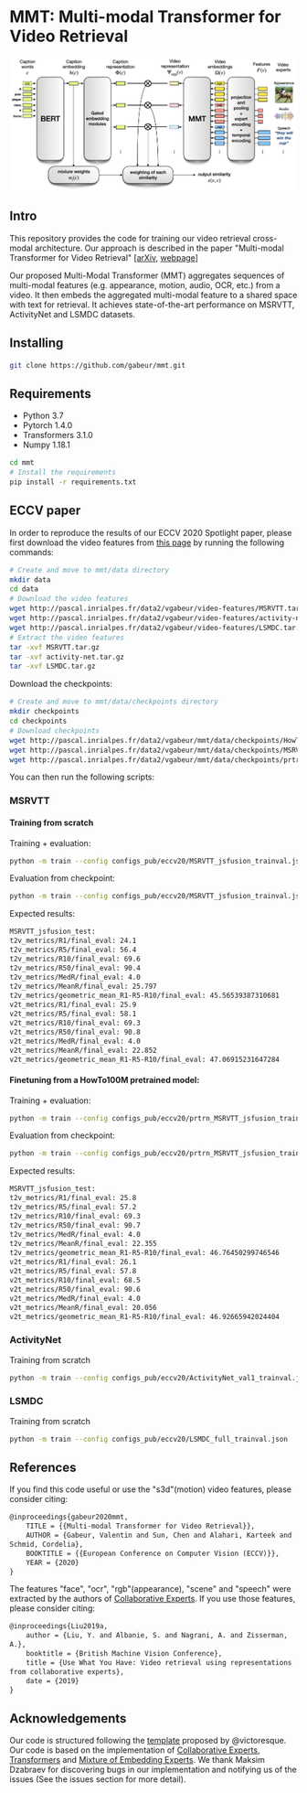 # MMT: Multi-modal Transformer for Video Retrieval

![architecture](figs/Cross_mod_architecture.png)

## Intro

This repository provides the code for training our video retrieval cross-modal architecture.
Our approach is described in the paper "Multi-modal Transformer for Video Retrieval" [[arXiv](https://arxiv.org/abs/2007.10639), [webpage](http://thoth.inrialpes.fr/research/MMT/)]

Our proposed Multi-Modal Transformer (MMT) aggregates sequences of multi-modal features (e.g. appearance, motion, audio, OCR, etc.) from a video. It then embeds the aggregated multi-modal feature to a shared space with text for retrieval. It achieves state-of-the-art performance on MSRVTT, ActivityNet and LSMDC datasets.

## Installing
```bash
git clone https://github.com/gabeur/mmt.git
```

## Requirements
* Python 3.7
* Pytorch 1.4.0
* Transformers 3.1.0
* Numpy 1.18.1

```bash
cd mmt
# Install the requirements
pip install -r requirements.txt
```

## ECCV paper

In order to reproduce the results of our ECCV 2020 Spotlight paper, please first download the video features from [this page](http://thoth.inrialpes.fr/research/video-features/) by running the following commands:

```bash
# Create and move to mmt/data directory
mkdir data
cd data
# Download the video features
wget http://pascal.inrialpes.fr/data2/vgabeur/video-features/MSRVTT.tar.gz
wget http://pascal.inrialpes.fr/data2/vgabeur/video-features/activity-net.tar.gz
wget http://pascal.inrialpes.fr/data2/vgabeur/video-features/LSMDC.tar.gz
# Extract the video features
tar -xvf MSRVTT.tar.gz
tar -xvf activity-net.tar.gz
tar -xvf LSMDC.tar.gz
```

Download the checkpoints:
```bash
# Create and move to mmt/data/checkpoints directory
mkdir checkpoints
cd checkpoints
# Download checkpoints
wget http://pascal.inrialpes.fr/data2/vgabeur/mmt/data/checkpoints/HowTo100M_full_train.pth
wget http://pascal.inrialpes.fr/data2/vgabeur/mmt/data/checkpoints/MSRVTT_jsfusion_trainval.pth
wget http://pascal.inrialpes.fr/data2/vgabeur/mmt/data/checkpoints/prtrn_MSRVTT_jsfusion_trainval.pth
```

You can then run the following scripts:

### MSRVTT

#### Training from scratch

Training + evaluation:
```bash
python -m train --config configs_pub/eccv20/MSRVTT_jsfusion_trainval.json
```

Evaluation from checkpoint:
```bash
python -m train --config configs_pub/eccv20/MSRVTT_jsfusion_trainval.json --only_eval --load_checkpoint data/checkpoints/MSRVTT_jsfusion_trainval.pth
```

Expected results:
```
MSRVTT_jsfusion_test:
t2v_metrics/R1/final_eval: 24.1
t2v_metrics/R5/final_eval: 56.4
t2v_metrics/R10/final_eval: 69.6
t2v_metrics/R50/final_eval: 90.4
t2v_metrics/MedR/final_eval: 4.0
t2v_metrics/MeanR/final_eval: 25.797
t2v_metrics/geometric_mean_R1-R5-R10/final_eval: 45.56539387310681
v2t_metrics/R1/final_eval: 25.9
v2t_metrics/R5/final_eval: 58.1
v2t_metrics/R10/final_eval: 69.3
v2t_metrics/R50/final_eval: 90.8
v2t_metrics/MedR/final_eval: 4.0
v2t_metrics/MeanR/final_eval: 22.852
v2t_metrics/geometric_mean_R1-R5-R10/final_eval: 47.06915231647284
```

#### Finetuning from a HowTo100M pretrained model:

Training + evaluation:
```bash
python -m train --config configs_pub/eccv20/prtrn_MSRVTT_jsfusion_trainval.json --load_checkpoint data/checkpoints/HowTo100M_full_train.pth
```

Evaluation from checkpoint:
```bash
python -m train --config configs_pub/eccv20/prtrn_MSRVTT_jsfusion_trainval.json --only_eval --load_checkpoint data/checkpoints/prtrn_MSRVTT_jsfusion_trainval.pth
```

Expected results:
```
MSRVTT_jsfusion_test:
t2v_metrics/R1/final_eval: 25.8
t2v_metrics/R5/final_eval: 57.2
t2v_metrics/R10/final_eval: 69.3
t2v_metrics/R50/final_eval: 90.7
t2v_metrics/MedR/final_eval: 4.0
t2v_metrics/MeanR/final_eval: 22.355
t2v_metrics/geometric_mean_R1-R5-R10/final_eval: 46.76450299746546
v2t_metrics/R1/final_eval: 26.1
v2t_metrics/R5/final_eval: 57.8
v2t_metrics/R10/final_eval: 68.5
v2t_metrics/R50/final_eval: 90.6
v2t_metrics/MedR/final_eval: 4.0
v2t_metrics/MeanR/final_eval: 20.056
v2t_metrics/geometric_mean_R1-R5-R10/final_eval: 46.92665942024404
```

### ActivityNet

Training from scratch
```bash
python -m train --config configs_pub/eccv20/ActivityNet_val1_trainval.json
```

### LSMDC

Training from scratch
```bash
python -m train --config configs_pub/eccv20/LSMDC_full_trainval.json
```

## References
If you find this code useful or use the "s3d"(motion) video features, please consider citing:
```
@inproceedings{gabeur2020mmt,
    TITLE = {{Multi-modal Transformer for Video Retrieval}},
    AUTHOR = {Gabeur, Valentin and Sun, Chen and Alahari, Karteek and Schmid, Cordelia},
    BOOKTITLE = {{European Conference on Computer Vision (ECCV)}},
    YEAR = {2020}
}
```

The features "face", "ocr", "rgb"(appearance), "scene" and "speech" were extracted by the authors of [Collaborative Experts](https://github.com/albanie/collaborative-experts). If you use those features, please consider citing:
```
@inproceedings{Liu2019a,
    author = {Liu, Y. and Albanie, S. and Nagrani, A. and Zisserman, A.},
    booktitle = {British Machine Vision Conference},
    title = {Use What You Have: Video retrieval using representations from collaborative experts},
    date = {2019}
}
```

## Acknowledgements

Our code is structured following the [template](https://github.com/victoresque/pytorch-template) proposed by @victoresque. Our code is based on the implementation of [Collaborative Experts](https://github.com/albanie/collaborative-experts), [Transformers](https://github.com/huggingface/transformers) and [Mixture of Embedding Experts](https://github.com/antoine77340/Mixture-of-Embedding-Experts). We thank Maksim Dzabraev for discovering bugs in our implementation and notifying us of the issues (See the issues section for more detail).
